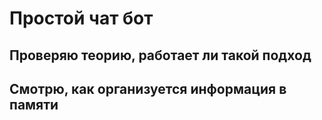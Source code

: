 # Простой чат бот
## Проверяю теорию, работает ли такой подход
## Смотрю, как организуется информация в памяти